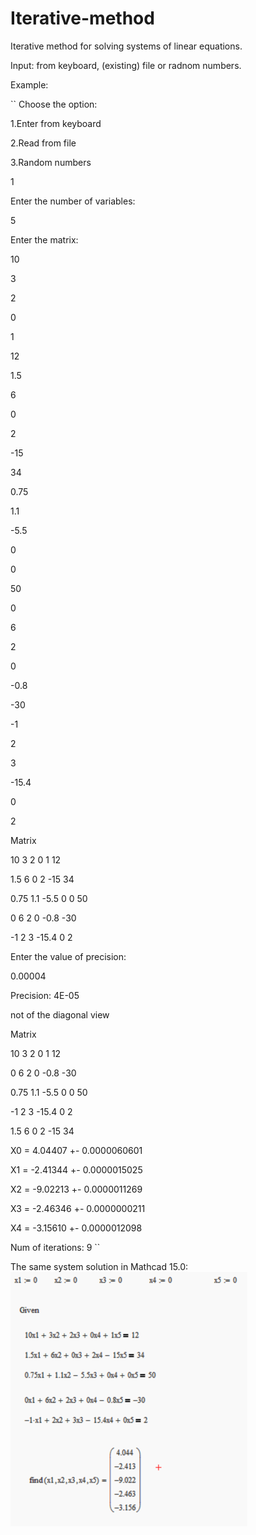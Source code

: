 # Iterative-method
Iterative method for solving systems of linear equations.

Input: from keyboard, (existing) file or radnom numbers.

Example:

``
Choose the option:

1.Enter from keyboard

2.Read from file

3.Random numbers

1

Enter the number of variables:

5

Enter the matrix:

10

3

2

0

1

12

1.5

6

0

2

-15

34

0.75

1.1

-5.5

0

0

50

0

6

2

0

-0.8

-30

-1

2

3

-15.4

0

2

Matrix

10 3 2 0 1 12

1.5 6 0 2 -15 34

0.75 1.1 -5.5 0 0 50

0 6 2 0 -0.8 -30

-1 2 3 -15.4 0 2

Enter the value of precision:

0.00004

Precision: 4E-05

not of the diagonal view

Matrix

10 3 2 0 1 12

0 6 2 0 -0.8 -30

0.75 1.1 -5.5 0 0 50

-1 2 3 -15.4 0 2

1.5 6 0 2 -15 34

X0 = 4.04407     +-     0.0000060601

X1 = -2.41344    +-     0.0000015025

X2 = -9.02213    +-     0.0000011269

X3 = -2.46346    +-     0.0000000211

X4 = -3.15610    +-     0.0000012098

Num of iterations: 9
``

The same system solution in Mathcad 15.0:
![Alt text](./img.png?raw=true "Mathcad solution")
